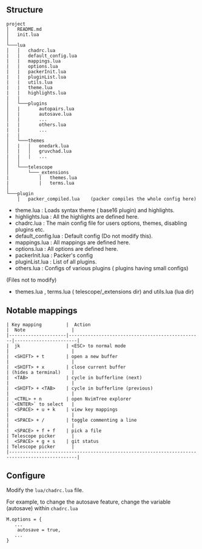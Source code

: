 ## Structure
```
project
│   README.md
│   init.lua 
│
└───lua
│   │   chadrc.lua              
|   |   default_config.lua      
|   |   mappings.lua            
|   |   options.lua             
|   |   packerInit.lua          
|   |   pluginList.lua          
|   |   utils.lua               
|   |   theme.lua
|   |   highlights.lua
|   |   
│   └───plugins
│   |       autopairs.lua
│   |       autosave.lua
│   |       ...
|   |       others.lua          
|   |       ...                
|   |
│   └───themes
│   |   │   onedark.lua        
│   |   │   gruvchad.lua
|   |   |   ...                
│   │
│   └───telescope
│       └───_extensions
|           |   themes.lua     
|           |   terms.lua      
│   
└───plugin                     
    │   packer_compiled.lua    (packer compiles the whole config here) 
```

- theme.lua : Loads syntax theme ( base16 plugin) and highlights.
- highlights.lua : All the highlights are defined here.
- chadrc.lua : The main config file for users options, themes, disabling plugins etc.
- default_config.lua : Default config (Do not modify this).
- mappings.lua : All mappings are defined here. 
- options.lua : All options are defined here.
- packerInit.lua :  Packer's config 
- pluginList.lua : List of all plugins. 
- others.lua : Configs of various plugins ( plugins having small configs)

(Files not to modify)

- themes.lua , terms.lua ( telescope/_extensions dir) and utils.lua (lua dir) 

## Notable mappings
```
| Key mapping         |  Action                                         |  Note                 |
|---------------------|-------------------------------------------------|-----------------------|
|  jk                 | <ESC> to normal mode                            |                       |
|  <SHIFT> + t        | open a new buffer                               |                       |
|  <SHIFT> + x        | close current buffer                            | (hides a terminal)    |
|  <TAB>              | cycle in bufferline (next)                      |                       |
|  <SHIFT> + <TAB>    | cycle in bufferline (previous)                  |                       |
|  <CTRL> + n         | open NvimTree explorer                          | `<ENTER>` to select   |
|  <SPACE> + u + k    | view key mappings                               |                       |
|  <SPACE> + /        | toggle commenting a line                        |                       |
|  <SPACE> + f + f    | pick a file                                     | Telescope picker      |
|  <SPACE> + g + s    | git status                                      | Telescope picker      |
|-----------------------------------------------------------------------------------------------|
```

## Configure
Modify the ```lua/chadrc.lua``` file.

For example, to change the autosave feature, change the variable (autosave) within `chadrc.lua`
```
M.options = {
   ...
    autosave = true,
   ...
}
```


